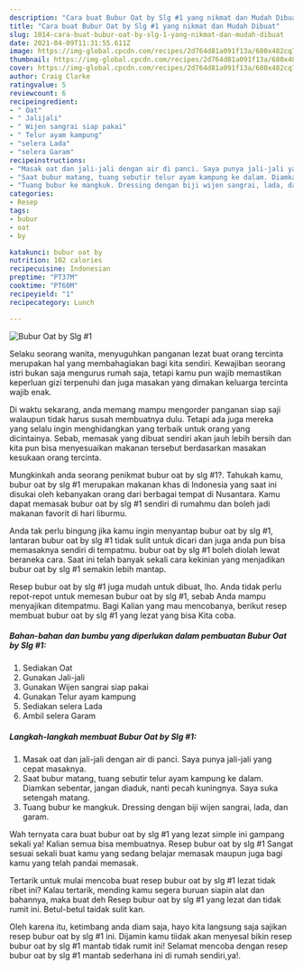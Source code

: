 ```yaml
---
description: "Cara buat Bubur Oat by Slg #1 yang nikmat dan Mudah Dibuat"
title: "Cara buat Bubur Oat by Slg #1 yang nikmat dan Mudah Dibuat"
slug: 1014-cara-buat-bubur-oat-by-slg-1-yang-nikmat-dan-mudah-dibuat
date: 2021-04-09T11:31:55.611Z
image: https://img-global.cpcdn.com/recipes/2d764d81a091f13a/680x482cq70/bubur-oat-by-slg-1-foto-resep-utama.jpg
thumbnail: https://img-global.cpcdn.com/recipes/2d764d81a091f13a/680x482cq70/bubur-oat-by-slg-1-foto-resep-utama.jpg
cover: https://img-global.cpcdn.com/recipes/2d764d81a091f13a/680x482cq70/bubur-oat-by-slg-1-foto-resep-utama.jpg
author: Craig Clarke
ratingvalue: 5
reviewcount: 6
recipeingredient:
- " Oat"
- " Jalijali"
- " Wijen sangrai siap pakai"
- " Telur ayam kampung"
- "selera Lada"
- "selera Garam"
recipeinstructions:
- "Masak oat dan jali-jali dengan air di panci. Saya punya jali-jali yang cepat masaknya."
- "Saat bubur matang, tuang sebutir telur ayam kampung ke dalam. Diamkan sebentar, jangan diaduk, nanti pecah kuningnya. Saya suka setengah matang."
- "Tuang bubur ke mangkuk. Dressing dengan biji wijen sangrai, lada, dan garam."
categories:
- Resep
tags:
- bubur
- oat
- by

katakunci: bubur oat by 
nutrition: 102 calories
recipecuisine: Indonesian
preptime: "PT37M"
cooktime: "PT60M"
recipeyield: "1"
recipecategory: Lunch

---
```



![Bubur Oat by Slg #1](https://img-global.cpcdn.com/recipes/2d764d81a091f13a/680x482cq70/bubur-oat-by-slg-1-foto-resep-utama.jpg)

Selaku seorang wanita, menyuguhkan panganan lezat buat orang tercinta merupakan hal yang membahagiakan bagi kita sendiri. Kewajiban seorang istri bukan saja mengurus rumah saja, tetapi kamu pun wajib memastikan keperluan gizi terpenuhi dan juga masakan yang dimakan keluarga tercinta wajib enak.

Di waktu  sekarang, anda memang mampu mengorder panganan siap saji walaupun tidak harus susah membuatnya dulu. Tetapi ada juga mereka yang selalu ingin menghidangkan yang terbaik untuk orang yang dicintainya. Sebab, memasak yang dibuat sendiri akan jauh lebih bersih dan kita pun bisa menyesuaikan makanan tersebut berdasarkan masakan kesukaan orang tercinta. 



Mungkinkah anda seorang penikmat bubur oat by slg #1?. Tahukah kamu, bubur oat by slg #1 merupakan makanan khas di Indonesia yang saat ini disukai oleh kebanyakan orang dari berbagai tempat di Nusantara. Kamu dapat memasak bubur oat by slg #1 sendiri di rumahmu dan boleh jadi makanan favorit di hari liburmu.

Anda tak perlu bingung jika kamu ingin menyantap bubur oat by slg #1, lantaran bubur oat by slg #1 tidak sulit untuk dicari dan juga anda pun bisa memasaknya sendiri di tempatmu. bubur oat by slg #1 boleh diolah lewat beraneka cara. Saat ini telah banyak sekali cara kekinian yang menjadikan bubur oat by slg #1 semakin lebih mantap.

Resep bubur oat by slg #1 juga mudah untuk dibuat, lho. Anda tidak perlu repot-repot untuk memesan bubur oat by slg #1, sebab Anda mampu menyajikan ditempatmu. Bagi Kalian yang mau mencobanya, berikut resep membuat bubur oat by slg #1 yang lezat yang bisa Kita coba.

<!--inarticleads1-->

##### Bahan-bahan dan bumbu yang diperlukan dalam pembuatan Bubur Oat by Slg #1:

1. Sediakan  Oat
1. Gunakan  Jali-jali
1. Gunakan  Wijen sangrai siap pakai
1. Gunakan  Telur ayam kampung
1. Sediakan selera Lada
1. Ambil selera Garam




<!--inarticleads2-->

##### Langkah-langkah membuat Bubur Oat by Slg #1:

1. Masak oat dan jali-jali dengan air di panci. Saya punya jali-jali yang cepat masaknya.
1. Saat bubur matang, tuang sebutir telur ayam kampung ke dalam. Diamkan sebentar, jangan diaduk, nanti pecah kuningnya. Saya suka setengah matang.
1. Tuang bubur ke mangkuk. Dressing dengan biji wijen sangrai, lada, dan garam.




Wah ternyata cara buat bubur oat by slg #1 yang lezat simple ini gampang sekali ya! Kalian semua bisa membuatnya. Resep bubur oat by slg #1 Sangat sesuai sekali buat kamu yang sedang belajar memasak maupun juga bagi kamu yang telah pandai memasak.

Tertarik untuk mulai mencoba buat resep bubur oat by slg #1 lezat tidak ribet ini? Kalau tertarik, mending kamu segera buruan siapin alat dan bahannya, maka buat deh Resep bubur oat by slg #1 yang lezat dan tidak rumit ini. Betul-betul taidak sulit kan. 

Oleh karena itu, ketimbang anda diam saja, hayo kita langsung saja sajikan resep bubur oat by slg #1 ini. Dijamin kamu tiidak akan menyesal bikin resep bubur oat by slg #1 mantab tidak rumit ini! Selamat mencoba dengan resep bubur oat by slg #1 mantab sederhana ini di rumah sendiri,ya!.

